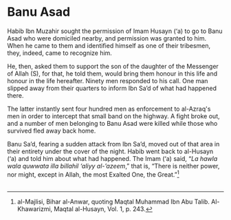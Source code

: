 Banu Asad
=========

Habib Ibn Muzahir sought the permission of Imam Husayn (‘a) to go to
Banu Asad who were domiciled nearby, and permission was granted to him.
When he came to them and identified himself as one of their tribesmen,
they, indeed, came to recognize him.

He, then, asked them to support the son of the daughter of the Messenger
of Allah (S), for that, he told them, would bring them honour in this
life and honour in the life hereafter. Ninety men responded to his call.
One man slipped away from their quarters to inform Ibn Sa’d of what had
happened there.

The latter instantly sent four hundred men as enforcement to al-Azraq's
men in order to intercept that small band on the highway. A fight broke
out, and a number of men belonging to Banu Asad were killed while those
who survived fled away back home.

Banu Sa’d, fearing a sudden attack from Ibn Sa’d, moved out of that area
in their entirety under the cover of the night. Habib went back to
al-Husayn (‘a) and told him about what had happened. The Imam (‘a) said,
“*La hawla wala quwwata illa billahil ‘aliyy al-’azeem*,” that is,
“There is neither power, nor might, except in Allah, the most Exalted
One, the Great.”[^1]  
  

[^1]: al-Majlisi, Bihar al-Anwar, quoting Maqtal Muhammad Ibn Abu Talib.
Al-Khawarizmi, Maqtal al-Husayn, Vol. 1, p. 243.



